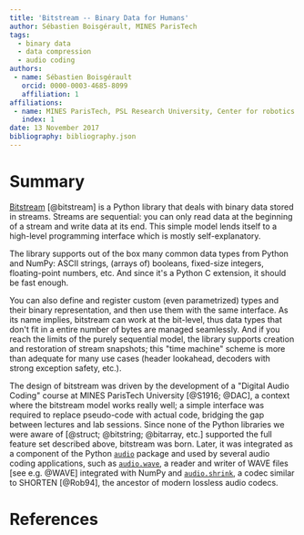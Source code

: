 ```yaml
---
title: 'Bitstream -- Binary Data for Humans'
author: Sébastien Boisgérault, MINES ParisTech
tags:
  - binary data
  - data compression
  - audio coding
authors:
 - name: Sébastien Boisgérault
   orcid: 0000-0003-4685-8099
   affiliation: 1
affiliations:
 - name: MINES ParisTech, PSL Research University, Center for robotics
   index: 1
date: 13 November 2017
bibliography: bibliography.json
---
```


# Summary

[Bitstream] [@bitstream] is a Python library that deals with binary data stored in streams.
Streams are sequential: you can only read data at the beginning of a 
stream and write data at its end.
This simple model lends itself to a high-level programming interface
which is mostly self-explanatory.

[Bitstream]: https://github.com/boisgera/bitstream

The library supports out of the box many common data types from Python and NumPy: 
ASCII strings, (arrays of) booleans, fixed-size integers, floating-point numbers,
etc. And since it's a Python C extension, it should be fast enough.

You can also define and register custom (even parametrized) types and 
their binary representation,
and then use them with the same interface. 
As its name implies, bitstream can work at the bit-level,
thus data types that don't fit in a entire number of bytes are
managed seamlessly.
And if you reach the limits of the purely sequential model,
the library supports creation and restoration of stream snapshots;
this "time machine" scheme is more than adequate for many use cases
(header lookahead, decoders with strong exception safety, etc.).

The design of bitstream was driven by the development of 
a "Digital Audio Coding" course at MINES ParisTech University
[@S1916; @DAC], a context where the bitstream model works really well;
a simple interface was required to replace pseudo-code
with actual code, bridging the gap between lectures and lab sessions.
Since none of the Python libraries we were aware of 
[@struct; @bitstring; @bitarray, etc.] supported
the full feature set described above, bitstream was born.
Later, it was integrated as a component of the Python [`audio`] package 
and used by several audio coding applications,
such as [`audio.wave`], a reader and writer of WAVE files [see e.g. @WAVE]
integrated with NumPy and [`audio.shrink`], a codec similar to SHORTEN
[@Rob94], the ancestor of modern lossless audio codecs.

[`audio`]: https://pypi.python.org/pypi/audio
[`audio.wave`]: https://github.com/boisgera/audio.wave
[`audio.shrink`]: https://github.com/boisgera/audio.shrink

[struct]: https://docs.python.org/2/library/struct.html
[bitstring]: https://pypi.python.org/pypi/bitstring
[bitarray]: https://pypi.python.org/pypi/bitarray

# References
